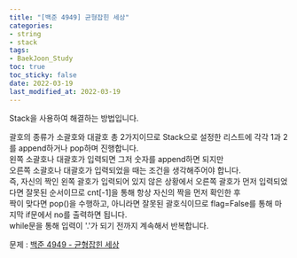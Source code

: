 ```yaml
---
title: "[백준 4949] 균형잡힌 세상"
categories: 
- string
- stack
tags:
- BaekJoon_Study
toc: true
toc_sticky: false
date: 2022-03-19
last_modified_at: 2022-03-19
---
```


Stack을 사용하여 해결하는 방법입니다.

괄호의 종류가 소괄호와 대괄호 총 2가지이므로 Stack으로 설정한 리스트에 각각 1과 2를 append하거나 pop하며 진행합니다.  
왼쪽 소괄호나 대괄호가 입력되면 그저 숫자를 append하면 되지만  
오른쪽 소괄호나 대괄호가 입력되었을 때는 조건을 생각해주어야 합니다.  
즉, 자신의 짝인 왼쪽 괄호가 입력되어 있지 않은 상황에서 오른쪽 괄호가 먼저 입력되었다면 잘못된 순서이므로 cnt[-1]을 통해 항상 자신의 짝을 먼저 확인한 후  
짝이 맞다면 pop()을 수행하고, 아니라면 잘못된 괄호식이므로 flag=False를 통해 마지막 if문에서 no를 출력하면 됩니다.  
while문을 통해 입력이 '.'가 되기 전까지 계속해서 반복합니다.

문제 : [백준 4949 - 균형잡힌 세상](https://www.acmicpc.net/problem/4949)

<script src="https://gist.github.com/Ryumaker/f1558d5dee305c0badf365aeec192938.js"></script>



